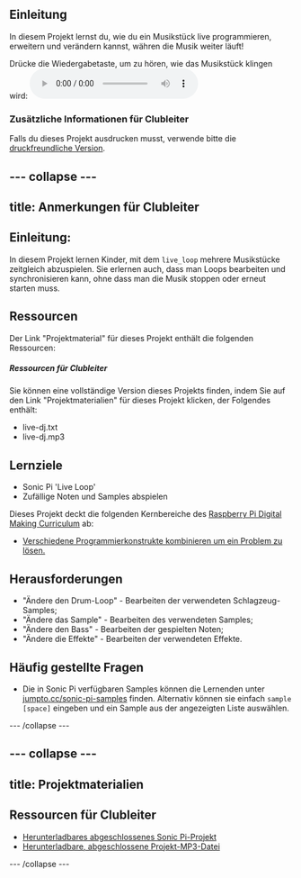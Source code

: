 ## Einleitung

In diesem Projekt lernst du, wie du ein Musikstück live programmieren, erweitern und verändern kannst, währen die Musik weiter läuft!

<div id="audio-preview" class="pdf-hidden">
Drücke die Wiedergabetaste, um zu hören, wie das Musikstück klingen wird: 
<audio controls preload> 
  <source src="resources/live-dj.mp3" type="audio/mpeg"> 
Dein Browser unterstützt das <code>Audio-</code> Element nicht. 
</audio>
</div>

### Zusätzliche Informationen für Clubleiter

Falls du dieses Projekt ausdrucken musst, verwende bitte die [druckfreundliche Version](https://projects.raspberrypi.org/de-DE/projects/live-dj/print).

--- collapse ---
---
title: Anmerkungen für Clubleiter
---

## Einleitung:

In diesem Projekt lernen Kinder, mit dem `live_loop` mehrere Musikstücke zeitgleich abzuspielen. Sie erlernen auch, dass man Loops bearbeiten und synchronisieren kann, ohne dass man die Musik stoppen oder erneut starten muss.

## Ressourcen

Der Link "Projektmaterial" für dieses Projekt enthält die folgenden Ressourcen:

##### Ressourcen für Clubleiter

Sie können eine vollständige Version dieses Projekts finden, indem Sie auf den Link "Projektmaterialien" für dieses Projekt klicken, der Folgendes enthält:

* live-dj.txt
* live-dj.mp3

## Lernziele

* Sonic Pi 'Live Loop'
* Zufällige Noten und Samples abspielen

Dieses Projekt deckt die folgenden Kernbereiche des [Raspberry Pi Digital Making Curriculum](http://rpf.io/curriculum) ab:

* [Verschiedene Programmierkonstrukte kombinieren um ein Problem zu lösen.](https://www.raspberrypi.org/curriculum/programming/builder)

## Herausforderungen

* "Ändere den Drum-Loop" - Bearbeiten der verwendeten Schlagzeug-Samples;
* "Ändere das Sample" - Bearbeiten des verwendeten Samples;
* "Ändere den Bass" - Bearbeiten der gespielten Noten;
* "Ändere die Effekte" - Bearbeiten der verwendeten Effekte.

## Häufig gestellte Fragen

* Die in Sonic Pi verfügbaren Samples können die Lernenden unter [jumpto.cc/sonic-pi-samples](http://jumpto.cc/sonic-pi-samples) finden. Alternativ können sie einfach `sample [space]` eingeben und ein Sample aus der angezeigten Liste auswählen.

--- /collapse ---

--- collapse ---
---
title: Projektmaterialien
---

## Ressourcen für Clubleiter

* [Herunterladbares abgeschlossenes Sonic Pi-Projekt](resources/live-dj.txt)
* [Herunterladbare, abgeschlossene Projekt-MP3-Datei](resources/live-dj.mp3)

--- /collapse ---